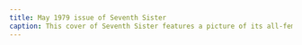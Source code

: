 ```yaml
---
title: May 1979 issue of Seventh Sister
caption: This cover of Seventh Sister features a picture of its all-female staff. Courtesy of Schlesinger Library, Harvard Radcliffe Institute.
---
```

